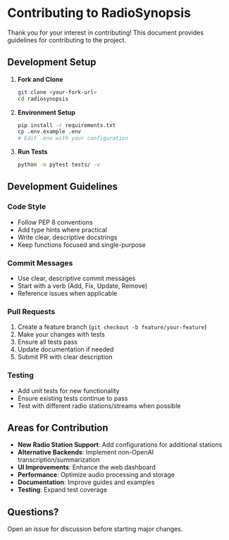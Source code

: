 # Contributing to RadioSynopsis

Thank you for your interest in contributing! This document provides guidelines for contributing to the project.

## Development Setup

1. **Fork and Clone**
   ```bash
   git clone <your-fork-url>
   cd radiosynopsis
   ```

2. **Environment Setup**
   ```bash
   pip install -r requirements.txt
   cp .env.example .env
   # Edit .env with your configuration
   ```

3. **Run Tests**
   ```bash
   python -m pytest tests/ -v
   ```

## Development Guidelines

### Code Style
- Follow PEP 8 conventions
- Add type hints where practical
- Write clear, descriptive docstrings
- Keep functions focused and single-purpose

### Commit Messages
- Use clear, descriptive commit messages
- Start with a verb (Add, Fix, Update, Remove)
- Reference issues when applicable

### Pull Requests
1. Create a feature branch (`git checkout -b feature/your-feature`)
2. Make your changes with tests
3. Ensure all tests pass
4. Update documentation if needed
5. Submit PR with clear description

### Testing
- Add unit tests for new functionality
- Ensure existing tests continue to pass
- Test with different radio stations/streams when possible

## Areas for Contribution

- **New Radio Station Support**: Add configurations for additional stations
- **Alternative Backends**: Implement non-OpenAI transcription/summarization
- **UI Improvements**: Enhance the web dashboard
- **Performance**: Optimize audio processing and storage
- **Documentation**: Improve guides and examples
- **Testing**: Expand test coverage

## Questions?
Open an issue for discussion before starting major changes.
